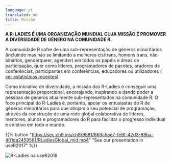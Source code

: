```yaml
---
language: pt
translated: no
title: Missão
---
```


**A R-LADIES É UMA ORGANIZAÇÃO MUNDIAL CUJA MISSÃO É PROMOVER A DIVERSIDADE DE GÉNERO NA COMUNIDADE R.**

A comunidade R sofre de uma sub-representação de géneros minoritários (incluindo mas não se limitando a mulheres cis/trans, homens trans, não-binários, genderqueer, agender) em todos os papéis e áreas de participação, quer como líderes, programadores de pacotes, oradores de conferências, participantes em conferências, educadores ou utilizadores ( [ver estatísticas recentes](https://forwards.github.io/data.html)).

Como iniciativa de diversidade, a missão das R-Ladies é conseguir uma representação proporcional, encorajando, inspirando e dando poder a pessoas de géneros atualmente sub-representados na comunidade R.
O foco principal do R-Ladies é, portanto, apoiar os entusiastas do R de géneros minoritários para que atinjam o seu potencial de programação, através da construção de uma rede global colaborativa de líderes, mentores, alunos e programadores do R para facilitar o progresso individual e coletivo em todo o mundo.

{{% button "<https://sec.ch9.ms/ch9/9581/663c5ae7-fe9f-42d3-89ba-401da2459581/RLadiesGlobal_mid.mp4>" "See our presentation in useR2017" %}}

![R-Ladies na useR2018](user2018.jpg)
